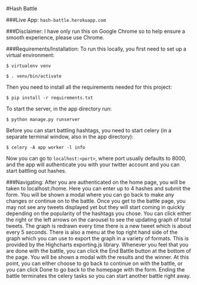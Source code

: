 #Hash Battle

###Live App:
`hash-battle.herokuapp.com`

###Disclaimer:
I have only run this on Google Chrome so to help ensure a smooth experience, please use Chrome.

###Requirements/Installation:
To run this locally, you first need to set up a virtual environment:

```$ virtualenv venv```

```$ . venv/bin/activate```

Then you need to install all the requirements needed for this project:

```$ pip install -r requirements.txt```

To start the server, in the app directory run:

```$ python manage.py runserver```

Before you can start battling hashtags, you need to start celery (in a separate terminal window, also in the app directory):

```$ celery -A app worker -l info```

Now you can go to `localhost:<port>`, where port usually defaults to 8000, and the app will authenticate you with your twitter account and you can start battling out hashes.

###Navigating:
After you are authenticated on the home page, you will be taken to localhost:<port>/home. Here you can enter up to 4 hashes and submit the form. You will be shown a modal where you can go back to make any changes or continue on to the battle. Once you get to the battle page, you may not see any tweets displayed yet but they will start coming in quickly depending on the popularity of the hashtags you chose. You can click either the right or the left arrows on the carousel to see the updating graph of total tweets. The graph is redrawn every time there is a new tweet which is about every 5 seconds. There is also a menu at the top right hand side of the graph which you can use to export the graph in a variety of formats. This is provided by the Highcharts exporting.js library. Whenever you feel that you are done with the battle, you can click the End Battle button at the bottom of the page. You will be shown a modal with the results and the winner. At this point, you can either choose to go back to continue on with the battle, or you can click Done to go back to the homepage with the form. Ending the battle terminates the celery tasks so you can start another battle right away.
